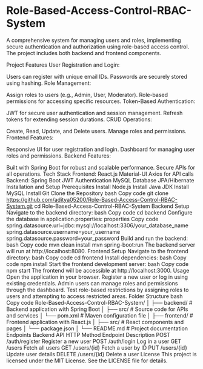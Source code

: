 # Role-Based-Access-Control-RBAC-System
A comprehensive system for managing users and roles, implementing secure authentication and authorization using role-based access control. The project includes both backend and frontend components.

Project Features
User Registration and Login:

Users can register with unique email IDs.
Passwords are securely stored using hashing.
Role Management:

Assign roles to users (e.g., Admin, User, Moderator).
Role-based permissions for accessing specific resources.
Token-Based Authentication:

JWT for secure user authentication and session management.
Refresh tokens for extending session durations.
CRUD Operations:

Create, Read, Update, and Delete users.
Manage roles and permissions.
Frontend Features:

Responsive UI for user registration and login.
Dashboard for managing user roles and permissions.
Backend Features:

Built with Spring Boot for robust and scalable performance.
Secure APIs for all operations.
Tech Stack
Frontend:
React.js
Material-UI
Axios for API calls
Backend:
Spring Boot
JWT Authentication
MySQL Database
JPA/Hibernate
Installation and Setup
Prerequisites
Install Node.js
Install Java JDK
Install MySQL
Install Git
Clone the Repository
bash
Copy code
git clone https://github.com/aditya05200/Role-Based-Access-Control-RBAC-System.git
cd Role-Based-Access-Control-RBAC-System
Backend Setup
Navigate to the backend directory:
bash
Copy code
cd backend
Configure the database in application.properties:
properties
Copy code
spring.datasource.url=jdbc:mysql://localhost:3306/your_database_name
spring.datasource.username=your_username
spring.datasource.password=your_password
Build and run the backend:
bash
Copy code
mvn clean install
mvn spring-boot:run
The backend server will run at http://localhost:8080.
Frontend Setup
Navigate to the frontend directory:
bash
Copy code
cd frontend
Install dependencies:
bash
Copy code
npm install
Start the frontend development server:
bash
Copy code
npm start
The frontend will be accessible at http://localhost:3000.
Usage
Open the application in your browser.
Register a new user or log in using existing credentials.
Admin users can manage roles and permissions through the dashboard.
Test role-based restrictions by assigning roles to users and attempting to access restricted areas.
Folder Structure
bash
Copy code
Role-Based-Access-Control-RBAC-System/
│
├── backend/        # Backend application with Spring Boot
│   ├── src/        # Source code for APIs and services
│   └── pom.xml     # Maven configuration file
│
├── frontend/       # Frontend application with React.js
│   ├── src/        # React components and pages
│   └── package.json
│
└── README.md       # Project documentation
Endpoints
Backend API
HTTP Method	Endpoint	Description
POST	/auth/register	Register a new user
POST	/auth/login	Log in a user
GET	/users	Fetch all users
GET	/users/{id}	Fetch a user by ID
PUT	/users/{id}	Update user details
DELETE	/users/{id}	Delete a user
License
This project is licensed under the MIT License. See the LICENSE file for details.
